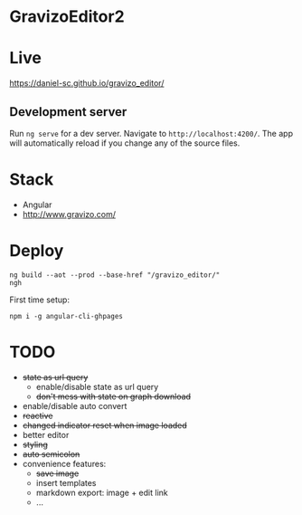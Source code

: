 # GravizoEditor2


Live
==
https://daniel-sc.github.io/gravizo_editor/

## Development server

Run `ng serve` for a dev server. Navigate to `http://localhost:4200/`. 
The app will automatically reload if you change any of the source files.

Stack
==
- Angular
- http://www.gravizo.com/

Deploy
==
```
ng build --aot --prod --base-href "/gravizo_editor/"
ngh
```

First time setup:
```
npm i -g angular-cli-ghpages
```

TODO
==
- ~~state as url query~~
  - enable/disable state as url query
  - ~~don't mess with state on graph download~~
- enable/disable auto convert
- ~~reactive~~
- ~~changed indicator reset when image loaded~~
- better editor
- ~~styling~~
- ~~auto semicolon~~
- convenience features:
  - ~~save image~~
  - insert templates
  - markdown export: image + edit link
  - ...

